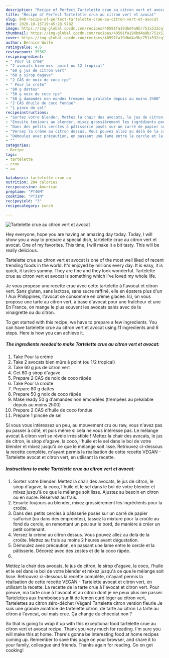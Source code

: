 ```yaml
---
description: "Recipe of Perfect Tartelette crue au citron vert et avocat"
title: "Recipe of Perfect Tartelette crue au citron vert et avocat"
slug: 840-recipe-of-perfect-tartelette-crue-au-citron-vert-et-avocat
date: 2020-10-15T19:45:28.978Z
image: https://img-global.cpcdn.com/recipes/40591fa19dbd4a9b/751x532cq70/tartelette-crue-au-citron-vert-et-avocat-photo-principale-de-la-recette.jpg
thumbnail: https://img-global.cpcdn.com/recipes/40591fa19dbd4a9b/751x532cq70/tartelette-crue-au-citron-vert-et-avocat-photo-principale-de-la-recette.jpg
cover: https://img-global.cpcdn.com/recipes/40591fa19dbd4a9b/751x532cq70/tartelette-crue-au-citron-vert-et-avocat-photo-principale-de-la-recette.jpg
author: Bernice Wolfe
ratingvalue: 4.6
reviewcount: 35362
recipeingredient:
- " Pour la crme"
- "2 avocats bien mrs  point ou 12 tropical"
- "60 g jus de citron vert"
- "60 g sirop dagave"
- "2 CAS de noix de coco rpe"
- " Pour la crote"
- "80 g dattes"
- "50 g noix de coco rpe"
- "50 g damandes non mondes trempes au pralable depuis au moins 2h00"
- "2 CAS dhuile de coco fondue"
- "1 pince de sel"
recipeinstructions:
- "Sortez votre blender. Mettez la chair des avocats, le jus de citron, le sirop d&#39;agave, la coco, l&#39;huile et le sel dans le bol de votre blender et mixez jusqu&#39;à ce que le mélange soit lisse. Ajustez au besoin en citron ou en sucre. Réservez au frais."
- "Ensuite toujours au blender, mixez grossièrement les ingrédients pour la croûte."
- "Dans des petits cercles à pâtisserie posés sur un carré de papier sulfurisé (ou dans des empreintes), tassez la mixture pour la croûte au fond du cercle, en remontant un peu sur le bord, de manière à créer un petit contenant."
- "Versez la crème au citron dessus. Vous pouvez allez au delà de la croûte. Mettez au frais au moins 2 heures avant dégustation."
- "Démoulez avec précaution, en passant une lame entre le cercle et la pâtisserie. Décorez avec des zestes et de la coco râpée."
- ""
categories:
- Recipe
tags:
- tartelette
- crue
- au

katakunci: tartelette crue au 
nutrition: 204 calories
recipecuisine: American
preptime: "PT40M"
cooktime: "PT31M"
recipeyield: "3"
recipecategory: Lunch

---
```



![Tartelette crue au citron vert et avocat](https://img-global.cpcdn.com/recipes/40591fa19dbd4a9b/751x532cq70/tartelette-crue-au-citron-vert-et-avocat-photo-principale-de-la-recette.jpg)

Hey everyone, hope you are having an amazing day today. Today, I will show you a way to prepare a special dish, tartelette crue au citron vert et avocat. One of my favorites. This time, I will make it a bit tasty. This will be really delicious.

Tartelette crue au citron vert et avocat is one of the most well liked of recent trending foods in the world. It's enjoyed by millions every day. It is easy, it is quick, it tastes yummy. They are fine and they look wonderful. Tartelette crue au citron vert et avocat is something which I've loved my whole life.

Je vous propose une recette crue avec cette tartelette à l&#39;avocat et citron vert. Sans gluten, sans lactose, sans sucre raffiné, elle en épatera plus d&#39;un ! Aux Philippines, l&#39;avocat se consomme en crème glacée. Ici, on vous propose une tarte au citron vert, à base d&#39;avocat pour une fraîcheur et une En France, on mange le plus souvent les avocats salés avec de la vinaigrette ou du citron.


To get started with this recipe, we have to prepare a few ingredients. You can have tartelette crue au citron vert et avocat using 11 ingredients and 6 steps. Here is how you can achieve it.

<!--inarticleads1-->

##### The ingredients needed to make Tartelette crue au citron vert et avocat:

1. Take  Pour la crème
1. Take 2 avocats bien mûrs à point (ou 1/2 tropical)
1. Take 60 g jus de citron vert
1. Get 60 g sirop d&#39;agave
1. Prepare 2 CAS de noix de coco râpée
1. Take  Pour la croûte
1. Prepare 80 g dattes
1. Prepare 50 g noix de coco râpée
1. Make ready 50 g d&#39;amandes non émondées (trempées au préalable depuis au moins 2h00)
1. Prepare 2 CAS d&#39;huile de coco fondue
1. Prepare 1 pincée de sel


Si vous vous intéressez un peu, au mouvement cru ou raw, vous n&#39;avez pas pu passer à côté, et puis même si cela ne vous intéresse pas. Le mélange avocat &amp; citron vert se révèle irrésistible ! Mettez la chair des avocats, le jus de citron, le sirop d&#39;agave, la coco, l&#39;huile et le sel dans le bol de votre blender et mixez jusqu&#39;à ce que le mélange soit lisse. Retrouvez ci-dessous la recette complète, m&#39;ayant permis la réalisation de cette recette VEGAN - Tartelette avocat et citron vert, en utilisant la recette. 

<!--inarticleads2-->

##### Instructions to make Tartelette crue au citron vert et avocat:

1. Sortez votre blender. Mettez la chair des avocats, le jus de citron, le sirop d&#39;agave, la coco, l&#39;huile et le sel dans le bol de votre blender et mixez jusqu&#39;à ce que le mélange soit lisse. Ajustez au besoin en citron ou en sucre. Réservez au frais.
1. Ensuite toujours au blender, mixez grossièrement les ingrédients pour la croûte.
1. Dans des petits cercles à pâtisserie posés sur un carré de papier sulfurisé (ou dans des empreintes), tassez la mixture pour la croûte au fond du cercle, en remontant un peu sur le bord, de manière à créer un petit contenant.
1. Versez la crème au citron dessus. Vous pouvez allez au delà de la croûte. Mettez au frais au moins 2 heures avant dégustation.
1. Démoulez avec précaution, en passant une lame entre le cercle et la pâtisserie. Décorez avec des zestes et de la coco râpée.
1. 


Mettez la chair des avocats, le jus de citron, le sirop d&#39;agave, la coco, l&#39;huile et le sel dans le bol de votre blender et mixez jusqu&#39;à ce que le mélange soit lisse. Retrouvez ci-dessous la recette complète, m&#39;ayant permis la réalisation de cette recette VEGAN - Tartelette avocat et citron vert, en utilisant la recette. La recette de la tarte crue à l&#39;avocat et citron vert. Pour preuve, ma tarte crue à l&#39;avocat et au citron dont je ne peux plus me passer. Tartelettes aux framboises sur lit de lemon curd léger au citron vert, Tartelettes au citron zéro-déchet (Végan) Tartelette citron version fleurie Je suis une grande amatrice de tartelette citron, de tarte au citron La tarte au citron à l&#39;avocat, oui mais crue. Ça change du chocolat non ? 

So that is going to wrap it up with this exceptional food tartelette crue au citron vert et avocat recipe. Thank you very much for reading. I'm sure you will make this at home. There's gonna be interesting food at home recipes coming up. Remember to save this page on your browser, and share it to your family, colleague and friends. Thanks again for reading. Go on get cooking!
